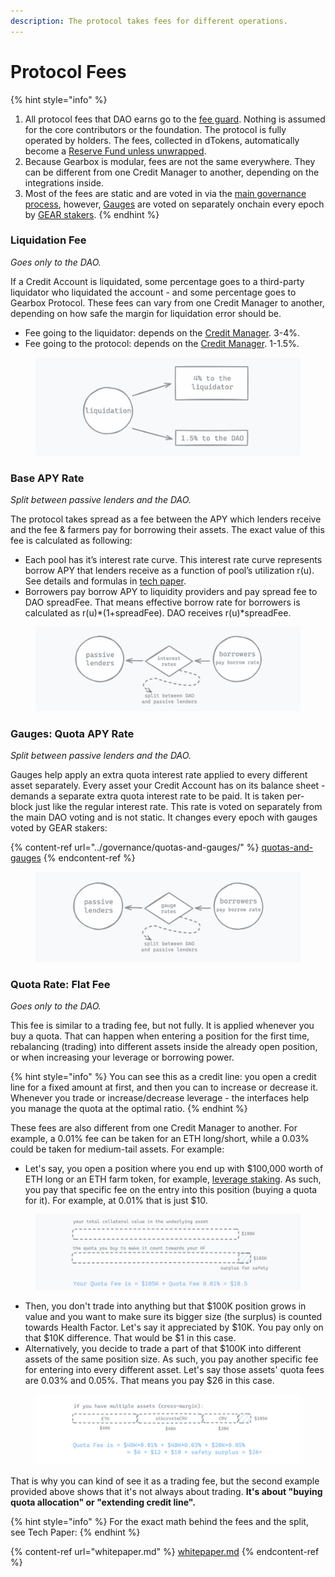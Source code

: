 ```yaml
---
description: The protocol takes fees for different operations.
---
```


# Protocol Fees

{% hint style="info" %}
1. All protocol fees that DAO earns go to the [fee guard](../governance/setup/guards-multisigs.md#fee-temporary-guard-5-10). Nothing is assumed for the core contributors or the foundation. The protocol is fully operated by holders. The fees, collected in dTokens, automatically become a [Reserve Fund unless unwrapped](liquidations/insurance-fund.md).
2. Because Gearbox is modular, fees are not the same everywhere. They can be different from one Credit Manager to another, depending on the integrations inside.
3. Most of the fees are static and are voted in via the [main governance process](../governance/setup/), however, [Gauges](../governance/quotas-and-gauges/) are voted on separately onchain every epoch by [GEAR stakers](../gear-token/utility-and-staking.md).
{% endhint %}

### **Liquidation Fee**

_Goes only to the DAO._

If a Credit Account is liquidated, some percentage goes to a third-party liquidator who liquidated the account - and some percentage goes to Gearbox Protocol. These fees can vary from one Credit Manager to another, depending on how safe the margin for liquidation error should be.

* Fee going to the liquidator: depends on the [Credit Manager](credit-account/allowedlist-integrations/). 3-4%.
* Fee going to the protocol: depends on the [Credit Manager](credit-account/allowedlist-integrations/). 1-1.5%.

<figure><img src="../.gitbook/assets/Screenshot 2023-12-08 at 11.40.56.png" alt=""><figcaption></figcaption></figure>

### Base APY Rate

_Split between passive lenders and the DAO._

The protocol takes spread as a fee between the APY which lenders receive and the fee & farmers pay for borrowing their assets. The exact value of this fee is calculated as following:

* Each pool has it’s interest rate curve. This interest rate curve represents borrow APY that lenders receive as a function of pool’s utilization r(u). See details and formulas in [tech paper](whitepaper.md).
* Borrowers pay borrow APY to liquidity providers and pay spread fee to DAO spreadFee. That means effective borrow rate for borrowers is calculated as r(u)\*(1+spreadFee). DAO receives r(u)\*spreadFee.

<figure><img src="../.gitbook/assets/Screenshot 2023-12-08 at 11.51.40.png" alt=""><figcaption></figcaption></figure>

### Gauges: Quota APY Rate

_Split between passive lenders and the DAO._

Gauges help apply an extra quota interest rate applied to every different asset separately. Every asset your Credit Account has on its balance sheet - demands a separate extra quota interest rate to be paid. It is taken per-block just like the regular interest rate. This rate is voted on separately from the main DAO voting and is not static. It changes every epoch with gauges voted by GEAR stakers:

{% content-ref url="../governance/quotas-and-gauges/" %}
[quotas-and-gauges](../governance/quotas-and-gauges/)
{% endcontent-ref %}

<figure><img src="../.gitbook/assets/Screenshot 2023-12-08 at 12.11.26.png" alt=""><figcaption></figcaption></figure>

### Quota Rate: Flat Fee

_Goes only to the DAO._

This fee is similar to a trading fee, but not fully. It is applied whenever you buy a quota. That can happen when entering a position for the first time, rebalancing (trading) into different assets inside the already open position, or when increasing your leverage or borrowing power.

{% hint style="info" %}
You can see this as a credit line: you open a credit line for a fixed amount at first, and then you can to increase or decrease it. Whenever you trade or increase/decrease leverage - the interfaces help you manage the quota at the optimal ratio.
{% endhint %}

These fees are also different from one Credit Manager to another. For example, a 0.01% fee can be taken for an ETH long/short, while a 0.03% could be taken for medium-tail assets. For example:

* Let's say, you open a position where you end up with $100,000 worth of ETH long or an ETH farm token, for example, [leverage staking](../traders-and-farmers/strategies/leveraged-liquid-staking.md). As such, you pay that specific fee on the entry into this position (buying a quota for it). For example, at 0.01% that is just $10.

<figure><img src="../.gitbook/assets/Screenshot 2023-12-08 at 12.00.12.png" alt=""><figcaption></figcaption></figure>

* Then, you don't trade into anything but that $100K position grows in value and you want to make sure its bigger size (the surplus) is counted towards Health Factor. Let's say it appreciated by $10K. You pay only on that $10K difference. That would be $1 in this case.
* Alternatively, you decide to trade a part of that $100K into different assets of the same position size. As such, you pay another specific fee for entering into every different asset. Let's say those assets' quota fees are 0.03% and 0.05%. That means you pay $26 in this case.

<figure><img src="../.gitbook/assets/Screenshot 2024-01-02 at 11.14.23.png" alt=""><figcaption></figcaption></figure>

That is why you can kind of see it as a trading fee, but the second example provided above shows that it's not always about trading. **It's about "buying quota allocation" or "extending credit line".**

{% hint style="info" %}
For the exact math behind the fees and the split, see Tech Paper:
{% endhint %}

{% content-ref url="whitepaper.md" %}
[whitepaper.md](whitepaper.md)
{% endcontent-ref %}
